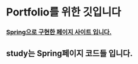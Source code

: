 # Portfolio를 위한 깃입니다
### [Spring으로 구현한 페이지 사이트 입니다.](https://www.naver.com)
## study는 Spring페이지 코드들 입니다.
